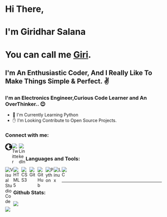 
<!--
**Giridharsalana/giridharsalana** is a ✨ _special_ ✨ repository because its `README.md` (this file) appears on your GitHub profile.

Here are some ideas to get you started:

- 🔭 I’m currently working on ...
- 🌱 I’m currently learning ...
- 👯 I’m looking to collaborate on ...
- 🤔 I’m looking for help with ...
- 💬 Ask me about ...
- 📫 How to reach me: ...
- 😄 Pronouns: ...
- ⚡ Fun fact: ...
-->

<!-- My_Bio_Begin-->
# Hi There, 

#    I'm Giridhar Salana
#    You can call me [Giri][website].  
##   I'm An Enthusiastic Coder, And I Really Like To Make Things Simple & Perfect. :v:

###  I'm an Electronics Engineer,Curious Code Learner and An OverThinker.. :blush:

- :running: I'm Currently Learning Python
- :raised_hand: I'm Looking Contribute to Open Source Projects.




### Connect with me:

[<img align="left" alt="Website" width="22px" src="https://raw.githubusercontent.com/iconic/open-iconic/master/svg/globe.svg" />][website]
[<img align="left" alt="Twitter" width="22px" src="https://icongr.am/devicon/twitter-original.svg" />][twitter]
[<img align="left" alt="LinkedIn" width="22px" src="https://icongr.am/devicon/linkedin-original.svg" />][linkedin]
<!--[<img align="left" alt="Instagram" width="22px" src="https://cdn.jsdelivr.net/npm/simple-icons@v3/icons/instagram.svg" />][instagram]-->
<br />


### Languages and Tools:

<img align="left" alt="Visual Studio Code" width="26px" src="https://icongr.am/material/microsoft-visual-studio-code.svg" />
<img align="left" alt="HTML5" width="26px" src="https://icongr.am/devicon/html5-original-wordmark.svg" />
<img align="left" alt="CSS3" width="26px" src="https://icongr.am/devicon/css3-original-wordmark.svg" />
<img align="left" alt="Git" width="26px" src="https://icongr.am/devicon/git-original-wordmark.svg"/>
<img align="left" alt="GitHub" width="26px" src="https://icongr.am/devicon/github-original-wordmark.svg" />
<img align="left" alt="Python" width="26px" src="https://icongr.am/devicon/python-original.svg" />
<img align="left" alt="Linux" width="26px" src="https://icongr.am/devicon/ubuntu-plain-wordmark.svg" />
<img align="left" alt="C" width="26px" src="https://icongr.am/devicon/c-original.svg" />
<br />
<br />

---
### Github Stats:

<a href="">
  <img align="center" src="https://github-readme-stats.vercel.app/api?username=giridharsalana&layout=compact&count_private=true&include_all_commits=true&show_icons=true&title_color=007bff&text_color=e7e7e7&icon_color=007bff&bg_color=171c28" />
</a>
<br>
<a href="">
  <img align="center" src="https://github-readme-stats.vercel.app/api/top-langs/?username=giridharsalana&compact=compact&title_color=007bff&text_color=e7e7e7&icon_color=007bff&bg_color=171c28" />
</a>

<!--
<a href="">
  <img align="center" src="https://github-readme-stats.vercel.app/api/top-langs/?username=giridharsalana&layout=compact&title_color=007bff&text_color=e7e7e7&icon_color=007bff&bg_color=171c28" />
</a>
![Giri's Github stats](https://github-readme-stats.vercel.app/api?username=giridharsalana&count_private=true&include_all_commits=true&show_icons=true&title_color=007bff&text_color=e7e7e7&icon_color=007bff&bg_color=171c28)
 -->

[website]: https://giridharsalana.github.io
[twitter]: https://twitter.com/giridharsalana3
[linkedin]: https://linkedin.com/in/giridhar-salana
